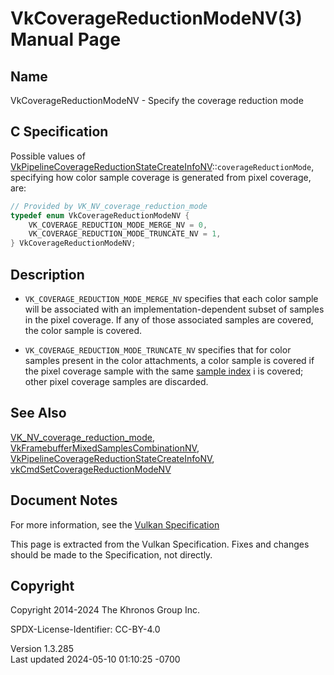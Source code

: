 # VkCoverageReductionModeNV(3) Manual Page

## Name

VkCoverageReductionModeNV - Specify the coverage reduction mode



## <a href="#_c_specification" class="anchor"></a>C Specification

Possible values of
[VkPipelineCoverageReductionStateCreateInfoNV](https://registry.khronos.org/vulkan/specs/1.3-extensions/man/html/VkPipelineCoverageReductionStateCreateInfoNV.html)::`coverageReductionMode`,
specifying how color sample coverage is generated from pixel coverage,
are:

``` c
// Provided by VK_NV_coverage_reduction_mode
typedef enum VkCoverageReductionModeNV {
    VK_COVERAGE_REDUCTION_MODE_MERGE_NV = 0,
    VK_COVERAGE_REDUCTION_MODE_TRUNCATE_NV = 1,
} VkCoverageReductionModeNV;
```

## <a href="#_description" class="anchor"></a>Description

- `VK_COVERAGE_REDUCTION_MODE_MERGE_NV` specifies that each color sample
  will be associated with an implementation-dependent subset of samples
  in the pixel coverage. If any of those associated samples are covered,
  the color sample is covered.

- `VK_COVERAGE_REDUCTION_MODE_TRUNCATE_NV` specifies that for color
  samples present in the color attachments, a color sample is covered if
  the pixel coverage sample with the same <a
  href="https://registry.khronos.org/vulkan/specs/1.3-extensions/html/vkspec.html#primsrast-multisampling-coverage-mask"
  target="_blank" rel="noopener">sample index</a> i is covered; other
  pixel coverage samples are discarded.

## <a href="#_see_also" class="anchor"></a>See Also

[VK_NV_coverage_reduction_mode](https://registry.khronos.org/vulkan/specs/1.3-extensions/man/html/VK_NV_coverage_reduction_mode.html),
[VkFramebufferMixedSamplesCombinationNV](https://registry.khronos.org/vulkan/specs/1.3-extensions/man/html/VkFramebufferMixedSamplesCombinationNV.html),
[VkPipelineCoverageReductionStateCreateInfoNV](https://registry.khronos.org/vulkan/specs/1.3-extensions/man/html/VkPipelineCoverageReductionStateCreateInfoNV.html),
[vkCmdSetCoverageReductionModeNV](https://registry.khronos.org/vulkan/specs/1.3-extensions/man/html/vkCmdSetCoverageReductionModeNV.html)

## <a href="#_document_notes" class="anchor"></a>Document Notes

For more information, see the <a
href="https://registry.khronos.org/vulkan/specs/1.3-extensions/html/vkspec.html#VkCoverageReductionModeNV"
target="_blank" rel="noopener">Vulkan Specification</a>

This page is extracted from the Vulkan Specification. Fixes and changes
should be made to the Specification, not directly.

## <a href="#_copyright" class="anchor"></a>Copyright

Copyright 2014-2024 The Khronos Group Inc.

SPDX-License-Identifier: CC-BY-4.0

Version 1.3.285  
Last updated 2024-05-10 01:10:25 -0700

